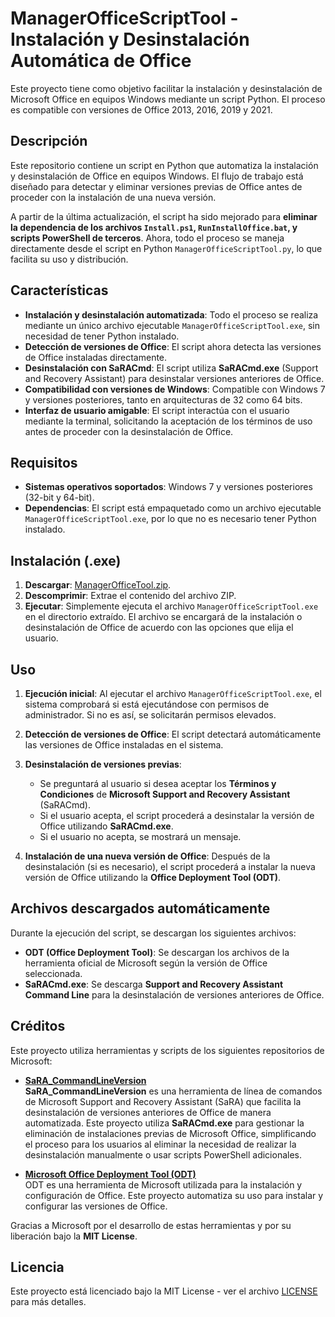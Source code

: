 # ManagerOfficeScriptTool - Instalación y Desinstalación Automática de Office

Este proyecto tiene como objetivo facilitar la instalación y desinstalación de Microsoft Office en equipos Windows mediante un script Python. El proceso es compatible con versiones de Office 2013, 2016, 2019 y 2021.

## Descripción

Este repositorio contiene un script en Python que automatiza la instalación y desinstalación de Office en equipos Windows. El flujo de trabajo está diseñado para detectar y eliminar versiones previas de Office antes de proceder con la instalación de una nueva versión.

A partir de la última actualización, el script ha sido mejorado para **eliminar la dependencia de los archivos `Install.ps1`, `RunInstallOffice.bat`, y scripts PowerShell de terceros**. Ahora, todo el proceso se maneja directamente desde el script en Python `ManagerOfficeScriptTool.py`, lo que facilita su uso y distribución.

## Características

- **Instalación y desinstalación automatizada**: Todo el proceso se realiza mediante un único archivo ejecutable `ManagerOfficeScriptTool.exe`, sin necesidad de tener Python instalado.
- **Detección de versiones de Office**: El script ahora detecta las versiones de Office instaladas directamente.
- **Desinstalación con SaRACmd**: El script utiliza **SaRACmd.exe** (Support and Recovery Assistant) para desinstalar versiones anteriores de Office.
- **Compatibilidad con versiones de Windows**: Compatible con Windows 7 y versiones posteriores, tanto en arquitecturas de 32 como 64 bits.
- **Interfaz de usuario amigable**: El script interactúa con el usuario mediante la terminal, solicitando la aceptación de los términos de uso antes de proceder con la desinstalación de Office.

## Requisitos

- **Sistemas operativos soportados**: Windows 7 y versiones posteriores (32-bit y 64-bit).
- **Dependencias**: El script está empaquetado como un archivo ejecutable `ManagerOfficeScriptTool.exe`, por lo que no es necesario tener Python instalado.

## Instalación (.exe)

1. **Descargar**: [ManagerOfficeTool.zip](https://github.com/Rodri082/ManagerOfficeScriptTool/releases).
2. **Descomprimir**: Extrae el contenido del archivo ZIP.
3. **Ejecutar**: Simplemente ejecuta el archivo `ManagerOfficeScriptTool.exe` en el directorio extraído. El archivo se encargará de la instalación o desinstalación de Office de acuerdo con las opciones que elija el usuario.

## Uso

1. **Ejecución inicial**: Al ejecutar el archivo `ManagerOfficeScriptTool.exe`, el sistema comprobará si está ejecutándose con permisos de administrador. Si no es así, se solicitarán permisos elevados.
   
2. **Detección de versiones de Office**: El script detectará automáticamente las versiones de Office instaladas en el sistema.

3. **Desinstalación de versiones previas**: 
   - Se preguntará al usuario si desea aceptar los **Términos y Condiciones** de **Microsoft Support and Recovery Assistant** (SaRACmd).
   - Si el usuario acepta, el script procederá a desinstalar la versión de Office utilizando **SaRACmd.exe**.
   - Si el usuario no acepta, se mostrará un mensaje.

4. **Instalación de una nueva versión de Office**: Después de la desinstalación (si es necesario), el script procederá a instalar la nueva versión de Office utilizando la **Office Deployment Tool (ODT)**.

## Archivos descargados automáticamente

Durante la ejecución del script, se descargan los siguientes archivos:

- **ODT (Office Deployment Tool)**: Se descargan los archivos de la herramienta oficial de Microsoft según la versión de Office seleccionada.
- **SaRACmd.exe**: Se descarga **Support and Recovery Assistant Command Line** para la desinstalación de versiones anteriores de Office.

## Créditos

Este proyecto utiliza herramientas y scripts de los siguientes repositorios de Microsoft:

- **[SaRA_CommandLineVersion](https://learn.microsoft.com/en-us/microsoft-365/troubleshoot/administration/assistant-office-uninstall)**  
  **SaRA_CommandLineVersion** es una herramienta de línea de comandos de Microsoft Support and Recovery Assistant (SaRA) que facilita la desinstalación de versiones anteriores de Office de manera automatizada. Este proyecto utiliza **SaRACmd.exe** para gestionar la eliminación de instalaciones previas de Microsoft Office, simplificando el proceso para los usuarios al eliminar la necesidad de realizar la desinstalación manualmente o usar scripts PowerShell adicionales.


- **[Microsoft Office Deployment Tool (ODT)](https://learn.microsoft.com/en-us/microsoft-365-apps/deploy/overview-office-deployment-tool)**  
  ODT es una herramienta de Microsoft utilizada para la instalación y configuración de Office. Este proyecto automatiza su uso para instalar y configurar las versiones de Office.

Gracias a Microsoft por el desarrollo de estas herramientas y por su liberación bajo la **MIT License**.

## Licencia

Este proyecto está licenciado bajo la MIT License - ver el archivo [LICENSE](./LICENSE) para más detalles.
